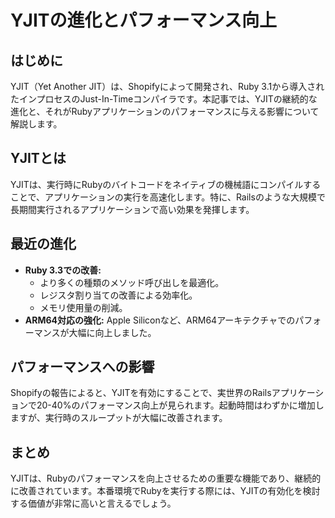 # YJITの進化とパフォーマンス向上

## はじめに
YJIT（Yet Another JIT）は、Shopifyによって開発され、Ruby 3.1から導入されたインプロセスのJust-In-Timeコンパイラです。本記事では、YJITの継続的な進化と、それがRubyアプリケーションのパフォーマンスに与える影響について解説します。

## YJITとは
YJITは、実行時にRubyのバイトコードをネイティブの機械語にコンパイルすることで、アプリケーションの実行を高速化します。特に、Railsのような大規模で長期間実行されるアプリケーションで高い効果を発揮します。

## 最近の進化
- **Ruby 3.3での改善:**
  - より多くの種類のメソッド呼び出しを最適化。
  - レジスタ割り当ての改善による効率化。
  - メモリ使用量の削減。
- **ARM64対応の強化:** Apple Siliconなど、ARM64アーキテクチャでのパフォーマンスが大幅に向上しました。

## パフォーマンスへの影響
Shopifyの報告によると、YJITを有効にすることで、実世界のRailsアプリケーションで20-40%のパフォーマンス向上が見られます。起動時間はわずかに増加しますが、実行時のスループットが大幅に改善されます。

## まとめ
YJITは、Rubyのパフォーマンスを向上させるための重要な機能であり、継続的に改善されています。本番環境でRubyを実行する際には、YJITの有効化を検討する価値が非常に高いと言えるでしょう。
